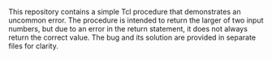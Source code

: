 This repository contains a simple Tcl procedure that demonstrates an uncommon error. The procedure is intended to return the larger of two input numbers, but due to an error in the return statement, it does not always return the correct value. The bug and its solution are provided in separate files for clarity.
